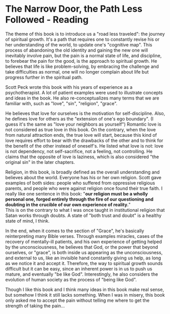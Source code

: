 # The Narrow Door, the Path Less Followed - Reading <The Road Less Traveled>
The theme of this book is to introduce us a "road less traveled": the journey of spiritual growth. It's a path that requires one to constantly revise his or her understanding of the world, to update one's "cognitive map". This process of abandoning the old identity and gaining the new one will inevitably involve pain, but the pain is a normal state of life, and discipline, to forebear the pain for the good, is the approach to spiritual growth. He believes that life is like problem-solving, by embracing the challenge and take difficulties as normal, one will no longer complain about life but progress further in the spiritual path.  
  
Scott Peck wrote this book with his years of experience as a psychotherapist. A lot of patient examples were used to illustrate concepts and ideas in the book. He also re-conceptualizes many terms that we are familiar with, such as "love", "sin", "religion", "grace".  
  
He believes that love for ourselves is the motivation for self-discipline. Also, he defines love for others as the "extension of one's ego boundary". (I guess it's the same as "love your neighbors as yourself") Romantic love is not considered as true love in this book. On the contrary, when the love from natural attraction ends, the true love will start, because this kind of love requires effort to bear with the drawbacks of the other and to think for the benefit of the other instead of oneself's. He listed what love is not: love is not dependency, not self-sacrifice, not a feeling, not controlling. He claims that the opposite of love is laziness, which is also considered "the original sin" in the later chapters.  
  
Religion, in this book, is broadly defined as the overall understanding and believes about the world. Everyone has his or her own religion. Scott gave examples of both sides: people who suffered from oppressive religious parents, and people who were against religion once found their true faith. I really like one sentence in this book: "**our religion must be a wholly personal one, forged entirely through the fire of our questioning and doubting in the crucible of our own experience of reality.**"  
This is on the contrary to what I was once taught in institutional religion that Satan works through doubts. A state of "both trust and doubt" is a healthy state of mind, I think.  
  
In the end, when it comes to the section of "Grace", he's basically reinterpreting many Bible verses. Through examples miracles, cases of the recovery of mentally-ill patients, and his own experience of getting helped by the unconsciousness, he believes that God, or the power that beyond ourselves, or "grace", is both inside us appearing as the unconsciousness, and external to us, like an invisible hand constantly giving us help, as long as we notice it and accept it. Therefore, the way to spiritual growth sounds difficult but it can be easy, since an inherent power is in us to push us mature, and eventually "be like God". Interestingly, he also considers the evolution of human society as the process of "being like God".  
  
Though I like this book and I think many ideas in this book make real sense, but somehow I think it still lacks something. When I was in misery, this book only asked me to accept the pain without telling me where to get the strength of taking the pain…